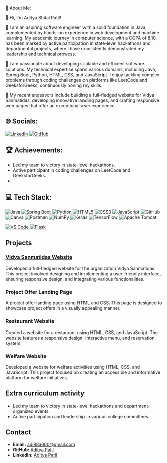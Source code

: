 👋  About Me:

👋 Hi, I'm Aditya Shital Patil!

🔧 I am an aspiring software engineer with a solid foundation in Java, complemented by hands-on experience in web development and machine learning. My academic journey in computer science, with a CGPA of 8.10, has been marked by active participation in state-level hackathons and departmental projects, where I have consistently demonstrated my leadership and technical prowess.

🚀 I am passionate about developing scalable and efficient software solutions. My technical expertise spans various domains, including Java, Spring Boot, Python, HTML, CSS, and JavaScript. I enjoy tackling complex problems through coding challenges on platforms like LeetCode and GeeksforGeeks, continuously honing my skills.

🌟 My recent endeavors include building a full-fledged website for Vidya Sanmatidas, developing innovative landing pages, and crafting responsive web pages that offer an exceptional user experience.

## 🌐 Socials:
[![LinkedIn](https://img.shields.io/badge/LinkedIn-0077B5?style=for-the-badge&logo=linkedin&logoColor=white)](https://www.linkedin.com/in/aditya-patil-279807251)
[![GitHub](https://img.shields.io/badge/GitHub-100000?style=for-the-badge&logo=github&logoColor=white)](https://github.com/Aditya-patil0)

## 🏆 Achievements:
- Led my team to victory in state-level hackathons.
- Active participant in coding challenges on LeetCode and GeeksforGeeks.
- 
## 💻 Tech Stack:
![Java](https://img.shields.io/badge/Java-ED8B00?style=for-the-badge&logo=java&logoColor=white)
![Spring Boot](https://img.shields.io/badge/Spring%20Boot-6DB33F?style=for-the-badge&logo=spring-boot&logoColor=white)
![Python](https://img.shields.io/badge/Python-3776AB?style=for-the-badge&logo=python&logoColor=white)
![HTML5](https://img.shields.io/badge/HTML5-E34F26?style=for-the-badge&logo=html5&logoColor=white)
![CSS3](https://img.shields.io/badge/CSS3-1572B6?style=for-the-badge&logo=css3&logoColor=white)
![JavaScript](https://img.shields.io/badge/JavaScript-F7DF1E?style=for-the-badge&logo=javascript&logoColor=black)
![GitHub](https://img.shields.io/badge/GitHub-100000?style=for-the-badge&logo=github&logoColor=white)
![Canva](https://img.shields.io/badge/Canva-00C4CC?style=for-the-badge&logo=canva&logoColor=white)
![Postman](https://img.shields.io/badge/Postman-FF6C37?style=for-the-badge&logo=postman&logoColor=white)
![NumPy](https://img.shields.io/badge/NumPy-013243?style=for-the-badge&logo=numpy&logoColor=white)
![Keras](https://img.shields.io/badge/Keras-D00000?style=for-the-badge&logo=keras&logoColor=white)
![TensorFlow](https://img.shields.io/badge/TensorFlow-FF6F00?style=for-the-badge&logo=tensorflow&logoColor=white)
![Apache Tomcat](https://img.shields.io/badge/Apache%20Tomcat-F8DC75?style=for-the-badge&logo=apache-tomcat&logoColor=black)

[![VS Code](https://img.shields.io/badge/VS%20Code-007ACC?style=for-the-badge&logo=visual-studio-code&logoColor=white)](https://code.visualstudio.com/)
[![Flask](https://img.shields.io/badge/Flask-000000?style=for-the-badge&logo=flask&logoColor=white)](https://flask.palletsprojects.com/en/2.0.x/)

## Projects
### [Vidya Sanmatidas Website](https://www.vidyasanmatidas.org.in)
Developed a full-fledged website for the organization Vidya Sanmatidas. This project involved designing and implementing a user-friendly interface, ensuring responsive design, and integrating various functionalities.

### Project Offer Landing Page
A project offer landing page using HTML and CSS. This page is designed to showcase project offers in a visually appealing manner.

### Restaurant Website
Created a website for a restaurant using HTML, CSS, and JavaScript. The website features a responsive design, interactive menu, and reservation system.

### Welfare Website
Developed a website for welfare activities using HTML, CSS, and JavaScript. This project focused on creating an accessible and informative platform for welfare initiatives.

## Extra curriculum activity
- Led my team to victory in state-level hackathons and department-organized events.
- Active participation and leadership in various college committees.

## Contact
- **Email:** adi98a600@gmail.com
- **GitHub:** [Aditya Patil](https://github.com/Aditya-patil0)
- **LinkedIn:** [Aditya Patil](https://www.linkedin.com/in/aditya-patil-279807251)
